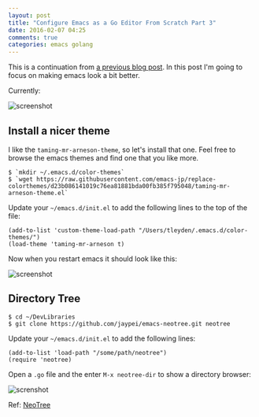 ```yaml
---
layout: post
title: "Configure Emacs as a Go Editor From Scratch Part 3"
date: 2016-02-07 04:25
comments: true
categories: emacs golang
---
```


This is a continuation from [a previous blog post](http://tleyden.github.io/blog/2014/05/27/configure-emacs-as-a-go-editor-from-scratch-part-2/).  In this post I'm going to focus on making emacs look a bit better.

Currently:

![screenshot](http://tleyden-misc.s3.amazonaws.com/blog_images/emacs_ugly.png) 

## Install a nicer theme

I like the `taming-mr-arneson-theme`, so let's install that one.  Feel free to browse the emacs themes and find one that you like more.

```
$ `mkdir ~/.emacs.d/color-themes`
$ `wget https://raw.githubusercontent.com/emacs-jp/replace-colorthemes/d23b086141019c76ea81881bda00fb385f795048/taming-mr-arneson-theme.el`
```

Update your `~/emacs.d/init.el` to add the following lines to the top of the file:

```
(add-to-list 'custom-theme-load-path "/Users/tleyden/.emacs.d/color-themes/")
(load-theme 'taming-mr-arneson t)
```

Now when you restart emacs it should look like this:

![screenshot](http://tleyden-misc.s3.amazonaws.com/blog_images/emacs_taming_mr_arneson.png)


 ## Directory Tree

```
$ cd ~/DevLibraries
$ git clone https://github.com/jaypei/emacs-neotree.git neotree
```

Update your `~/emacs.d/init.el` to add the following lines:

```
(add-to-list 'load-path "/some/path/neotree")
(require 'neotree)
```

Open a `.go` file and the enter `M-x neotree-dir` to show a directory browser:

![screnshot](http://tleyden-misc.s3.amazonaws.com/blog_images/emacs-neotree.png)

Ref: [NeoTree](http://www.emacswiki.org/emacs/NeoTree)